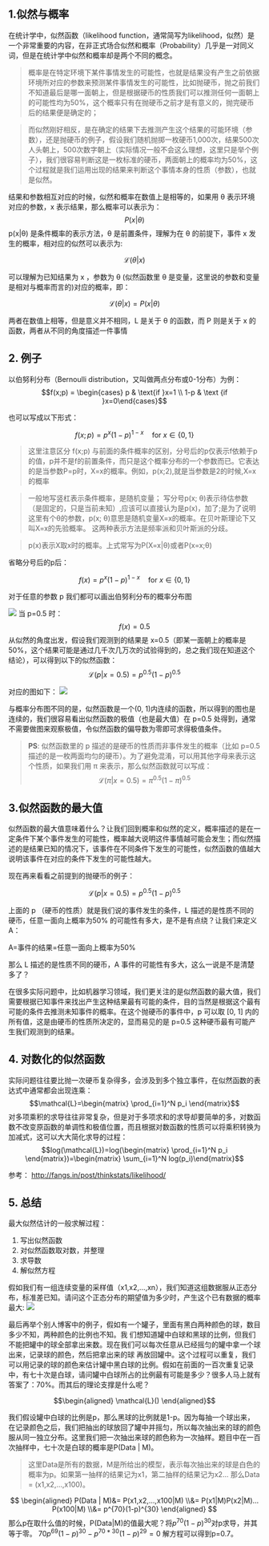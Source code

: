 ## 1.似然与概率
在统计学中，似然函数（likelihood function，通常简写为likelihood，似然）是一个非常重要的内容，在非正式场合似然和概率（Probability）几乎是一对同义词，但是在统计学中似然和概率却是两个不同的概念。

>概率是在特定环境下某件事情发生的可能性，也就是结果没有产生之前依据环境所对应的参数来预测某件事情发生的可能性，比如抛硬币，抛之前我们不知道最后是哪一面朝上，但是根据硬币的性质我们可以推测任何一面朝上的可能性均为50%，这个概率只有在抛硬币之前才是有意义的，抛完硬币后的结果便是确定的；

>而似然刚好相反，是在确定的结果下去推测产生这个结果的可能环境（参数），还是抛硬币的例子，假设我们随机抛掷一枚硬币1,000次，结果500次人头朝上，500次数字朝上（实际情况一般不会这么理想，这里只是举个例子），我们很容易判断这是一枚标准的硬币，两面朝上的概率均为50%，这个过程就是我们运用出现的结果来判断这个事情本身的性质（参数），也就是似然。

结果和参数相互对应的时候，似然和概率在数值上是相等的，如果用 θ 表示环境对应的参数，x 表示结果，那么概率可以表示为：
$$P(x|θ)$$
p(x|θ)  是条件概率的表示方法，θ 是前置条件，理解为在 θ 的前提下，事件 x 发生的概率，相对应的似然可以表示为:

$$\mathcal{L}(\theta|x)$$

可以理解为已知结果为 x ，参数为 θ (似然函数里 θ 是变量，这里说的参数和变量是相对与概率而言的)对应的概率，即：

$$\mathcal{L}(\theta|x) =P(x|\theta)$$

两者在数值上相等，但是意义并不相同，L 是关于 θ 的函数，而 P 则是关于 x 的函数，两者从不同的角度描述一件事情

## 2. 例子

以伯努利分布（Bernoulli distribution，又叫做两点分布或0-1分布）为例：
$$f(x;p) = \begin{cases} p & \text{if }x=1 \\
1-p & \text {if }x=0\end{cases}$$

也可以写成以下形式：

$$f(x;p) = p^x (1-p)^{1-x}\quad \text{for }x\in\{0,1\}$$

> 这里注意区分 f(x;p) 与前面的条件概率的区别，分号后的p仅表示f依赖于p 的值，p并不是f的前置条件，而只是这个概率分布的一个参数而已。它表达的是当参数P=p时，X=x的概率。例如，p(x;2),就是当参数是2的时候,X=x的概率

> 一般地写竖杠表示条件概率，是随机变量；
写分号p(x; θ)表示待估参数（是固定的，只是当前未知）,应该可以直接认为是p(x)，加了;是为了说明这里有个θ的参数，p(x; θ)意思是随机变量X=x的概率。在贝叶斯理论下又叫X=x的先验概率。 这两种表示方法是频率派和贝叶斯派的分歧。

>p(x)表示X取x时的概率。上式常写为P(X=x|θ)或者P(x=x;θ)

省略分号后的p后：

$$f(x) = p^x (1-p)^{1-x}\quad \text{for }x\in\{0,1\}$$

对于任意的参数 p 我们都可以画出伯努利分布的概率分布图

![](https://i.loli.net/2019/02/26/5c74e502cb218.png)
当 p=0.5 时：
$$f(x)=0.5$$
从似然的角度出发，假设我们观测到的结果是 x=0.5（即某一面朝上的概率是50%，这个结果可能是通过几千次几万次的试验得到的，总之我们现在知道这个结论），可以得到以下的似然函数：
$$\mathcal{L}(p|x=0.5) =p^{0.5}(1-p)^{0.5}$$

对应的图如下：
![](https://i.loli.net/2019/02/26/5c74e502cb218.png)

与概率分布图不同的是，似然函数是一个(0, 1)内连续的函数，所以得到的图也是连续的，我们很容易看出似然函数的极值（也是最大值）在 p=0.5 处得到，通常不需要做图来观察极值，令似然函数的偏导数为零即可求得极值条件。

> **PS**: 似然函数里的 p 描述的是硬币的性质而非事件发生的概率（比如 p=0.5 描述的是一枚两面均匀的硬币）。为了避免混淆，可以用其他字母来表示这个性质，如果我们用 π 来表示，那么似然函数就可以写成：
> $$\mathcal{L}(\pi|x=0.5) =\pi^{0.5}(1-\pi)^{0.5}$$

## 3.似然函数的最大值
似然函数的最大值意味着什么？让我们回到概率和似然的定义，概率描述的是在一定条件下某个事件发生的可能性，概率越大说明这件事情越可能会发生；而似然描述的是结果已知的情况下，该事件在不同条件下发生的可能性，似然函数的值越大说明该事件在对应的条件下发生的可能性越大。

现在再来看看之前提到的抛硬币的例子：

$$\mathcal{L}(p|x=0.5) =p^{0.5}(1-p)^{0.5}$$

上面的 p （硬币的性质）就是我们说的事件发生的条件，L 描述的是性质不同的硬币，任意一面向上概率为50% 的可能性有多大，是不是有点绕？让我们来定义 A：

A=事件的结果=任意一面向上概率为50%

那么 L 描述的是性质不同的硬币，A 事件的可能性有多大，这么一说是不是清楚多了？

在很多实际问题中，比如机器学习领域，我们更关注的是似然函数的最大值，我们需要根据已知事件来找出产生这种结果最有可能的条件，目的当然是根据这个最有可能的条件去推测未知事件的概率。在这个抛硬币的事件中，p 可以取 [0, 1] 内的所有值，这是由硬币的性质所决定的，显而易见的是 p=0.5 这种硬币最有可能产生我们观测到的结果。

## 4. 对数化的似然函数
实际问题往往要比抛一次硬币复杂得多，会涉及到多个独立事件，在似然函数的表达式中通常都会出现连乘：
$$\mathcal{L}=\begin{matrix} \prod_{i=1}^N p_i \end{matrix}$$
对多项乘积的求导往往非常复杂，但是对于多项求和的求导却要简单的多，对数函数不改变原函数的单调性和极值位置，而且根据对数函数的性质可以将乘积转换为加减式，这可以大大简化求导的过程：
$$log(\mathcal{L})=log(\begin{matrix} \prod_{i=1}^N p_i \end{matrix})=\begin{matrix} \sum_{i=1}^N log(p_i)\end{matrix}$$


参考：
http://fangs.in/post/thinkstats/likelihood/

## 5. 总结

最大似然估计的一般求解过程：
1. 写出似然函数
2. 对似然函数取对数，并整理
3. 求导数
4. 解似然方程

假如我们有一组连续变量的采样值（x1,x2,…,xn），我们知道这组数据服从正态分布，标准差已知。请问这个正态分布的期望值为多少时，产生这个已有数据的概率最大:
![](https://i.loli.net/2019/02/26/5c74eb56c22ce.png)

最后再举个别人博客中的例子，假如有一个罐子，里面有黑白两种颜色的球，数目多少不知，两种颜色的比例也不知。我 们想知道罐中白球和黑球的比例，但我们不能把罐中的球全部拿出来数。现在我们可以每次任意从已经摇匀的罐中拿一个球出来，记录球的颜色，然后把拿出来的球 再放回罐中。这个过程可以重复，我们可以用记录的球的颜色来估计罐中黑白球的比例。假如在前面的一百次重复记录中，有七十次是白球，请问罐中白球所占的比例最有可能是多少？很多人马上就有答案了：70%。而其后的理论支撑是什么呢？

$$\begin{aligned}
\mathcal{L}()    
\end{aligned}$$


我们假设罐中白球的比例是p，那么黑球的比例就是1-p。因为每抽一个球出来，在记录颜色之后，我们把抽出的球放回了罐中并摇匀，所以每次抽出来的球的颜色服从同一独立分布。这里我们把一次抽出来球的颜色称为一次抽样。题目中在一百次抽样中，七十次是白球的概率是P(Data | M)。
> 这里Data是所有的数据，M是所给出的模型，表示每次抽出来的球是白色的概率为p。如果第一抽样的结果记为x1，第二抽样的结果记为x2... 那么Data = (x1,x2,…,x100)。

$$
\begin{aligned}
P(Data | M)&= P(x1,x2,…,x100|M)
\\&= P(x1|M)P(x2|M)…P(x100|M)
\\&= p^{70}(1-p)^{30}
\end{aligned}
$$
那么p在取什么值的时候，P(Data|M)的值最大呢？将$p^{70}(1-p)^{30}$对p求导，并其等于零。
$70p^{69}(1-p)^{30}-p^{70*30}(1-p)^{29}=0$
解方程可以得到p=0.7。